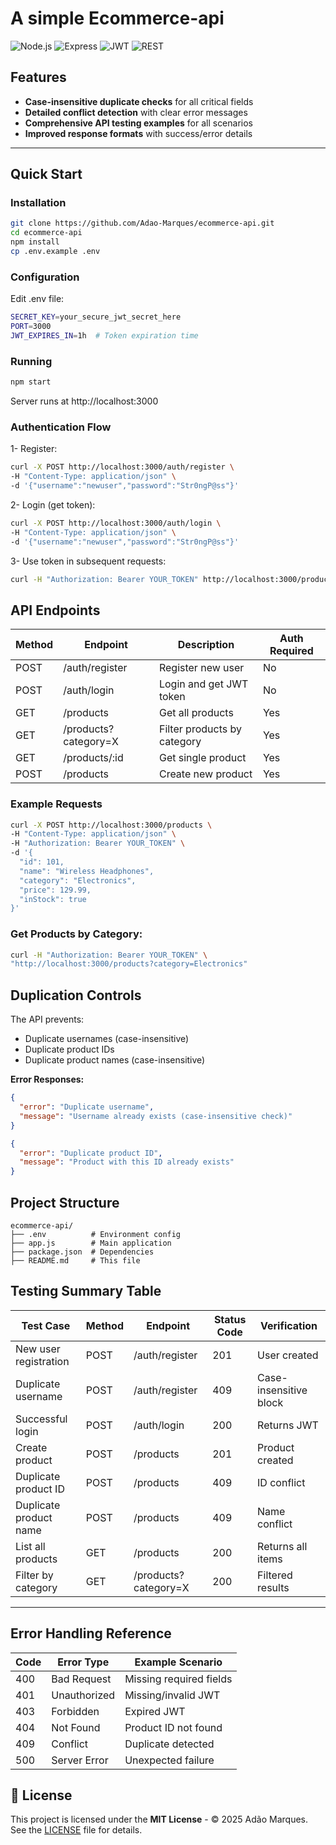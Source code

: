 # A simple Ecommerce-api

![Node.js](https://img.shields.io/badge/Node.js-18.x-green)
![Express](https://img.shields.io/badge/Express-4.x-blue)
![JWT](https://img.shields.io/badge/JWT-Authentication-orange)
![REST](https://img.shields.io/badge/RESTful-API-brightgreen)

## Features

- **Case-insensitive duplicate checks** for all critical fields
- **Detailed conflict detection** with clear error messages
- **Comprehensive API testing examples** for all scenarios
- **Improved response formats** with success/error details

---

## Quick Start

### Installation
```bash
git clone https://github.com/Adao-Marques/ecommerce-api.git
cd ecommerce-api
npm install
cp .env.example .env
```

### Configuration

Edit .env file:
```bash
SECRET_KEY=your_secure_jwt_secret_here
PORT=3000
JWT_EXPIRES_IN=1h  # Token expiration time
```
### Running

```bash
npm start
```
Server runs at http://localhost:3000

### Authentication Flow

1- Register:
```bash
curl -X POST http://localhost:3000/auth/register \
-H "Content-Type: application/json" \
-d '{"username":"newuser","password":"Str0ngP@ss"}'
```
2- Login (get token):
```bash
curl -X POST http://localhost:3000/auth/login \
-H "Content-Type: application/json" \
-d '{"username":"newuser","password":"Str0ngP@ss"}'
```
3- Use token in subsequent requests:
```bash
curl -H "Authorization: Bearer YOUR_TOKEN" http://localhost:3000/products
```

## API Endpoints

| Method | Endpoint               | Description               | Auth Required |
|--------|-------------------------|-----------------------------|---------------|
| POST   | /auth/register           | Register new user            | No            |
| POST   | /auth/login              | Login and get JWT token       | No            |
| GET    | /products                | Get all products              | Yes           |
| GET    | /products?category=X     | Filter products by category   | Yes           |
| GET    | /products/:id            | Get single product            | Yes           |
| POST   | /products                | Create new product            | Yes           |

### Example Requests
```bash
curl -X POST http://localhost:3000/products \
-H "Content-Type: application/json" \
-H "Authorization: Bearer YOUR_TOKEN" \
-d '{
  "id": 101,
  "name": "Wireless Headphones",
  "category": "Electronics",
  "price": 129.99,
  "inStock": true
}'
```
### Get Products by Category:
```bash
curl -H "Authorization: Bearer YOUR_TOKEN" \
"http://localhost:3000/products?category=Electronics"
```
## Duplication Controls

The API prevents:

- Duplicate usernames (case-insensitive)
- Duplicate product IDs
- Duplicate product names (case-insensitive)

**Error Responses:**

```json
{
  "error": "Duplicate username",
  "message": "Username already exists (case-insensitive check)"
}
```

```json
{
  "error": "Duplicate product ID",
  "message": "Product with this ID already exists"
}
```
## Project Structure

```plaintext
ecommerce-api/
├── .env          # Environment config
├── app.js        # Main application
├── package.json  # Dependencies
├── README.md     # This file

```

## Testing Summary Table

| Test Case             | Method | Endpoint              | Status Code | Verification           |
|------------------------|--------|------------------------|-------------|-------------------------|
| New user registration  | POST   | /auth/register         | 201         | User created            |
| Duplicate username     | POST   | /auth/register         | 409         | Case-insensitive block   |
| Successful login       | POST   | /auth/login            | 200         | Returns JWT              |
| Create product         | POST   | /products              | 201         | Product created          |
| Duplicate product ID   | POST   | /products              | 409         | ID conflict              |
| Duplicate product name | POST   | /products              | 409         | Name conflict            |
| List all products      | GET    | /products              | 200         | Returns all items        |
| Filter by category     | GET    | /products?category=X   | 200         | Filtered results         |

---

## Error Handling Reference

| Code | Error Type   | Example Scenario         |
|------|--------------|---------------------------|
| 400  | Bad Request  | Missing required fields    |
| 401  | Unauthorized | Missing/invalid JWT        |
| 403  | Forbidden    | Expired JWT                |
| 404  | Not Found    | Product ID not found        |
| 409  | Conflict     | Duplicate detected          |
| 500  | Server Error | Unexpected failure          |

## 📄 License

This project is licensed under the **MIT License** - © 2025 Adão Marques.  
See the [LICENSE](LICENSE) file for details.
